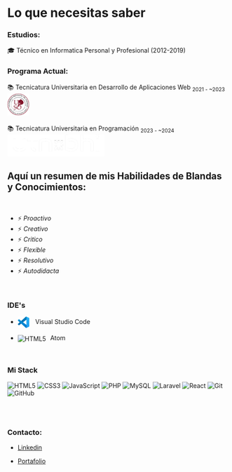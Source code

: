 # Lo que necesitas saber

### Estudios:

🎓 Técnico en Informatica Personal y Profesional (2012-2019)

### Programa Actual:

📚 Tecnicatura Universitaria en Desarrollo de Aplicaciones Web <sub>2021 - ~2023</sub>
<img title="UPSO" alt="UPSO" src="upso.png" width="50" height="50">
<br>
<br>
📚 Tecnicatura Universitaria en Programación <sub>2023 - ~2024</sub>
<img title="UTN" alt="UTN" src="utn.png" width="222" height="50">

## Aquí un resumen de mis Habilidades de Blandas y Conocimientos:

<br>

- ⚡ _Proactivo_
- ⚡ _Creativo_
- ⚡ _Critico_
- ⚡ _Flexible_
- ⚡ _Resolutivo_
- ⚡ _Autodidacta_

<br>

### IDE's

- <img align="center" alt="Visual Studio Code" width="26px" src="https://raw.githubusercontent.com/github/explore/80688e429a7d4ef2fca1e82350fe8e3517d3494d/topics/visual-studio-code/visual-studio-code.png" /> <span style="margin: 0 0 0 10px">Visual Studio Code</span>

- <img align="center" alt="HTML5" width="26px" src="https://upload.wikimedia.org/wikipedia/commons/e/e2/Atom_1.0_icon.png" /><span style="margin: 0 0 0 10px">Atom</span>

<br>

### Mi Stack

![HTML5](https://img.shields.io/badge/html5%20-%23E34F26.svg?&style=for-the-badge&logo=html5&logoColor=white) ![CSS3](https://img.shields.io/badge/css3%20-%231572B6.svg?&style=for-the-badge&logo=css3&logoColor=white)
![JavaScript](https://img.shields.io/badge/javascript%20-%23323330.svg?&style=for-the-badge&logo=javascript&logoColor=%23F7DF1E)
![PHP](https://img.shields.io/badge/php-%23316192.svg?&style=for-the-badge&logo=PHP&logoColor=white)
![MySQL](https://img.shields.io/badge/mysql-%2300f.svg?&style=for-the-badge&logo=mysql&logoColor=white)
![Laravel](https://img.shields.io/badge/laravel%20-%23F05033.svg?&style=for-the-badge&logo=laravel&logoColor=white)
![React](https://img.shields.io/badge/React-%230db7ed.svg?style=for-the-badge&logo=react&logoColor=white)
![Git](https://img.shields.io/badge/git%20-%23F05033.svg?&style=for-the-badge&logo=git&logoColor=white)
![GitHub](https://img.shields.io/badge/github%20-%23121011.svg?&style=for-the-badge&logo=github&logoColor=white)

<br>
<br>

### Contacto:

- <a href="https://www.linkedin.com/in/matias-ezequiel-bussetti-82a9531a2/">Linkedin</a>

- <a href="http://matiasbussetti.space/">Portafolio</a>
